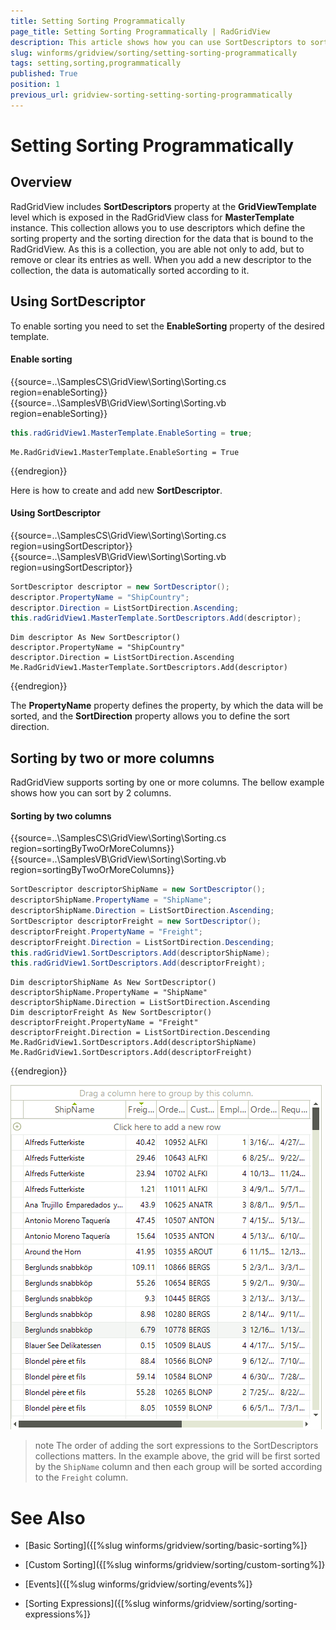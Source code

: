 ```yaml
---
title: Setting Sorting Programmatically
page_title: Setting Sorting Programmatically | RadGridView
description: This article shows how you can use SortDescriptors to sort the rows programmatically.
slug: winforms/gridview/sorting/setting-sorting-programmatically
tags: setting,sorting,programmatically
published: True
position: 1
previous_url: gridview-sorting-setting-sorting-programmatically
---
```


# Setting Sorting Programmatically

## Overview

RadGridView includes __SortDescriptors__ property at the __GridViewTemplate__ level which is exposed in the RadGridView class for __MasterTemplate__ instance. This collection allows you to use descriptors which define the sorting property and the sorting direction for the data that is bound to the RadGridView. As this is a collection, you are able not only to add, but to remove or clear its entries as well. When you add a new descriptor to the collection, the data is automatically sorted according to it.

## Using SortDescriptor 

To enable sorting you need to set the __EnableSorting__ property of the desired template.

#### Enable sorting

{{source=..\SamplesCS\GridView\Sorting\Sorting.cs region=enableSorting}} 
{{source=..\SamplesVB\GridView\Sorting\Sorting.vb region=enableSorting}} 

````C#
this.radGridView1.MasterTemplate.EnableSorting = true;

````
````VB.NET
Me.RadGridView1.MasterTemplate.EnableSorting = True

````

{{endregion}} 

Here is how to create and add new __SortDescriptor__.

#### Using SortDescriptor

{{source=..\SamplesCS\GridView\Sorting\Sorting.cs region=usingSortDescriptor}} 
{{source=..\SamplesVB\GridView\Sorting\Sorting.vb region=usingSortDescriptor}} 

````C#
SortDescriptor descriptor = new SortDescriptor();
descriptor.PropertyName = "ShipCountry";
descriptor.Direction = ListSortDirection.Ascending;
this.radGridView1.MasterTemplate.SortDescriptors.Add(descriptor);

````
````VB.NET
Dim descriptor As New SortDescriptor()
descriptor.PropertyName = "ShipCountry"
descriptor.Direction = ListSortDirection.Ascending
Me.RadGridView1.MasterTemplate.SortDescriptors.Add(descriptor)

````

{{endregion}} 

The __PropertyName__ property defines the property, by which the data will be sorted, and the __SortDirection__ property allows you to define the sort direction.

## Sorting by two or more columns

RadGridView supports sorting by one or more columns. The bellow example shows how you can sort by 2 columns.

#### Sorting by two columns

{{source=..\SamplesCS\GridView\Sorting\Sorting.cs region=sortingByTwoOrMoreColumns}} 
{{source=..\SamplesVB\GridView\Sorting\Sorting.vb region=sortingByTwoOrMoreColumns}} 

````C#
SortDescriptor descriptorShipName = new SortDescriptor();
descriptorShipName.PropertyName = "ShipName";
descriptorShipName.Direction = ListSortDirection.Ascending;
SortDescriptor descriptorFreight = new SortDescriptor();
descriptorFreight.PropertyName = "Freight";
descriptorFreight.Direction = ListSortDirection.Descending;
this.radGridView1.SortDescriptors.Add(descriptorShipName);
this.radGridView1.SortDescriptors.Add(descriptorFreight);

````
````VB.NET
Dim descriptorShipName As New SortDescriptor()
descriptorShipName.PropertyName = "ShipName"
descriptorShipName.Direction = ListSortDirection.Ascending
Dim descriptorFreight As New SortDescriptor()
descriptorFreight.PropertyName = "Freight"
descriptorFreight.Direction = ListSortDirection.Descending
Me.RadGridView1.SortDescriptors.Add(descriptorShipName)
Me.RadGridView1.SortDescriptors.Add(descriptorFreight)

````

{{endregion}} 

![gridview-sorting-setting-sorting-programmatically 001](images/gridview-sorting-setting-sorting-programmatically001.png)

>note The order of adding the sort expressions to the SortDescriptors collections matters. In the example above, the grid will be first sorted by the `ShipName` column and then each group will be sorted according to the `Freight` column.
>

# See Also
* [Basic Sorting]({[%slug winforms/gridview/sorting/basic-sorting%]}

* [Custom Sorting]({[%slug winforms/gridview/sorting/custom-sorting%]}

* [Events]({[%slug winforms/gridview/sorting/events%]}

* [Sorting Expressions]({[%slug winforms/gridview/sorting/sorting-expressions%]}

